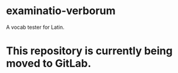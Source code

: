 # examinatio-verborum
A vocab tester for Latin.
# This repository is currently being moved to GitLab.
